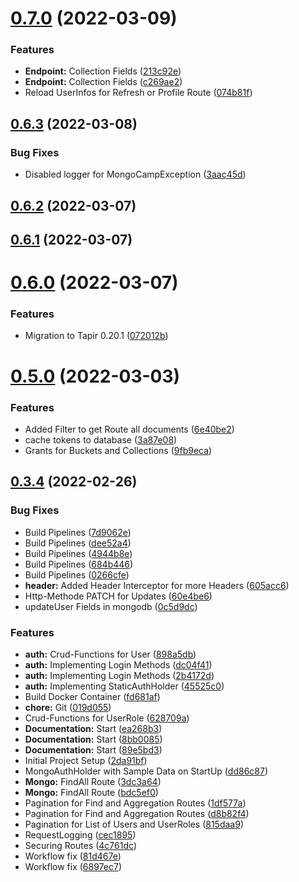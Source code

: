 <a name="0.7.0"></a>
# [0.7.0](https://github.com/QuadStingray/mongocamp/compare/v0.6.3...v0.7.0) (2022-03-09)


### Features

* **Endpoint:** Collection Fields ([213c92e](https://github.com/QuadStingray/mongocamp/commit/213c92e))
* **Endpoint:** Collection Fields ([c269ae2](https://github.com/QuadStingray/mongocamp/commit/c269ae2))
* Reload UserInfos for Refresh or Profile Route ([074b81f](https://github.com/QuadStingray/mongocamp/commit/074b81f))



<a name="0.6.3"></a>
## [0.6.3](https://github.com/QuadStingray/mongocamp/compare/v0.6.2...v0.6.3) (2022-03-08)


### Bug Fixes

* Disabled logger for MongoCampException ([3aac45d](https://github.com/QuadStingray/mongocamp/commit/3aac45d))



<a name="0.6.2"></a>
## [0.6.2](https://github.com/QuadStingray/mongocamp/compare/v0.6.1...v0.6.2) (2022-03-07)



<a name="0.6.1"></a>
## [0.6.1](https://github.com/QuadStingray/mongocamp/compare/v0.6.0...v0.6.1) (2022-03-07)



<a name="0.6.0"></a>
# [0.6.0](https://github.com/QuadStingray/mongocamp/compare/v0.5.0...v0.6.0) (2022-03-07)


### Features

* Migration to Tapir 0.20.1 ([072012b](https://github.com/QuadStingray/mongocamp/commit/072012b))



<a name="0.5.0"></a>
# [0.5.0](https://github.com/QuadStingray/mongocamp/compare/v0.3.4...v0.5.0) (2022-03-03)


### Features

* Added Filter to get Route all documents ([6e40be2](https://github.com/QuadStingray/mongocamp/commit/6e40be2))
* cache tokens to database ([3a87e08](https://github.com/QuadStingray/mongocamp/commit/3a87e08))
* Grants for Buckets and Collections ([9fb9eca](https://github.com/QuadStingray/mongocamp/commit/9fb9eca))



<a name="0.3.4"></a>
## [0.3.4](https://github.com/QuadStingray/mongocamp/compare/2da91bf...v0.3.4) (2022-02-26)


### Bug Fixes

* Build Pipelines ([7d9062e](https://github.com/QuadStingray/mongocamp/commit/7d9062e))
* Build Pipelines ([dee52a4](https://github.com/QuadStingray/mongocamp/commit/dee52a4))
* Build Pipelines ([4944b8e](https://github.com/QuadStingray/mongocamp/commit/4944b8e))
* Build Pipelines ([684b446](https://github.com/QuadStingray/mongocamp/commit/684b446))
* Build Pipelines ([0266cfe](https://github.com/QuadStingray/mongocamp/commit/0266cfe))
* **header:** Added Header Interceptor for more Headers ([605acc6](https://github.com/QuadStingray/mongocamp/commit/605acc6))
* Http-Methode PATCH for Updates ([60e4be6](https://github.com/QuadStingray/mongocamp/commit/60e4be6))
* updateUser Fields in mongodb ([0c5d9dc](https://github.com/QuadStingray/mongocamp/commit/0c5d9dc))


### Features

* **auth:** Crud-Functions for User ([898a5db](https://github.com/QuadStingray/mongocamp/commit/898a5db))
* **auth:** Implementing Login Methods ([dc04f41](https://github.com/QuadStingray/mongocamp/commit/dc04f41))
* **auth:** Implementing Login Methods ([2b4172d](https://github.com/QuadStingray/mongocamp/commit/2b4172d))
* **auth:** Implementing StaticAuthHolder ([45525c0](https://github.com/QuadStingray/mongocamp/commit/45525c0))
* Build Docker Container ([fd681af](https://github.com/QuadStingray/mongocamp/commit/fd681af))
* **chore:** Git ([019d055](https://github.com/QuadStingray/mongocamp/commit/019d055))
* Crud-Functions for UserRole ([628709a](https://github.com/QuadStingray/mongocamp/commit/628709a))
* **Documentation:** Start ([ea268b3](https://github.com/QuadStingray/mongocamp/commit/ea268b3))
* **Documentation:** Start ([8bb0085](https://github.com/QuadStingray/mongocamp/commit/8bb0085))
* **Documentation:** Start ([89e5bd3](https://github.com/QuadStingray/mongocamp/commit/89e5bd3))
* Initial Project Setup ([2da91bf](https://github.com/QuadStingray/mongocamp/commit/2da91bf))
* MongoAuthHolder with Sample Data on StartUp ([dd86c87](https://github.com/QuadStingray/mongocamp/commit/dd86c87))
* **Mongo:** FindAll Route ([3dc3a64](https://github.com/QuadStingray/mongocamp/commit/3dc3a64))
* **Mongo:** FindAll Route ([bdc5ef0](https://github.com/QuadStingray/mongocamp/commit/bdc5ef0))
* Pagination for Find and Aggregation Routes ([1df577a](https://github.com/QuadStingray/mongocamp/commit/1df577a))
* Pagination for Find and Aggregation Routes ([d8b82f4](https://github.com/QuadStingray/mongocamp/commit/d8b82f4))
* Pagination for List of Users and UserRoles ([815daa9](https://github.com/QuadStingray/mongocamp/commit/815daa9))
* RequestLogging ([cec1895](https://github.com/QuadStingray/mongocamp/commit/cec1895))
* Securing Routes ([4c761dc](https://github.com/QuadStingray/mongocamp/commit/4c761dc))
* Workflow fix ([81d467e](https://github.com/QuadStingray/mongocamp/commit/81d467e))
* Workflow fix ([6897ec7](https://github.com/QuadStingray/mongocamp/commit/6897ec7))



